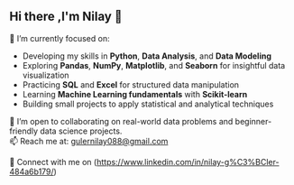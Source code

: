 ## Hi there ,I'm Nilay 👋

🌱 I’m currently focused on:
- Developing my skills in **Python**, **Data Analysis**, and **Data Modeling**
- Exploring **Pandas**, **NumPy**, **Matplotlib**, and **Seaborn** for insightful data visualization
- Practicing **SQL** and **Excel** for structured data manipulation
- Learning **Machine Learning fundamentals** with **Scikit-learn**
- Building small projects to apply statistical and analytical techniques


👯 I’m open to collaborating on real-world data problems and beginner-friendly data science projects.  
📫 Reach me at: gulernilay088@gmail.com

🔗 Connect with me on (https://www.linkedin.com/in/nilay-g%C3%BCler-484a6b179/)
